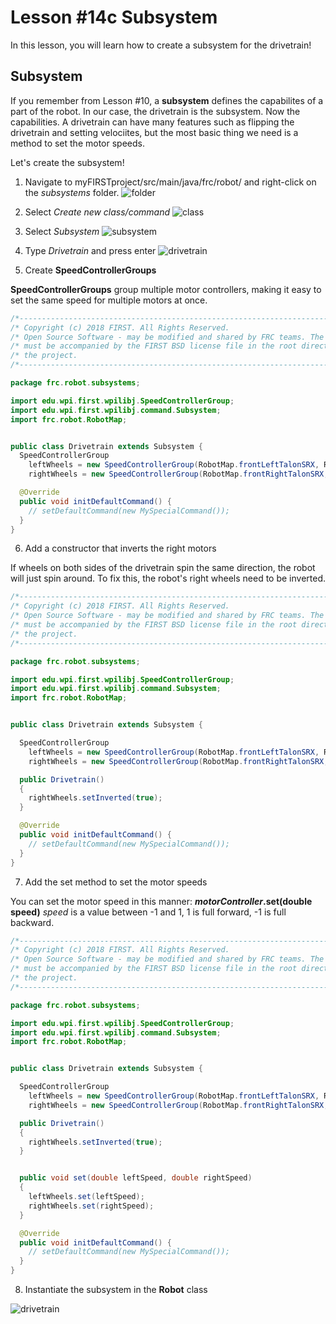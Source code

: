 # Lesson #14c Subsystem

In this lesson, you will learn how to create a subsystem for the drivetrain!

## Subsystem ##

If you remember from Lesson #10, a **subsystem** defines the capabilites of a part of the robot. In our case, the drivetrain is the subsystem. Now the capabilities. A drivetrain can have many features such as flipping the drivetrain and setting velociites, but the most basic thing we need is a method to set the motor speeds. 

Let's create the subsystem!

1. Navigate to myFIRSTproject/src/main/java/frc/robot/ and right-click on the *subsystems* folder. 
![folder](https://github.com/frc6908/JavaForBeginners/raw/master/Resources/folder.png "Folder")

2. Select *Create new class/command*
![class](https://github.com/frc6908/JavaForBeginners/raw/master/Resources/class.png "Class")

3. Select *Subsystem*
![subsystem](https://github.com/frc6908/JavaForBeginners/raw/master/Resources/subsystem.png "Subsystem")

4. Type *Drivetrain* and press enter
![drivetrain](https://github.com/frc6908/JavaForBeginners/raw/master/Resources/drivetrain.png "Drivetrain")

5. Create **SpeedControllerGroups**

**SpeedControllerGroups** group multiple motor controllers, making it easy to set the same speed for multiple motors at once.

```java
/*----------------------------------------------------------------------------*/
/* Copyright (c) 2018 FIRST. All Rights Reserved.                             */
/* Open Source Software - may be modified and shared by FRC teams. The code   */
/* must be accompanied by the FIRST BSD license file in the root directory of */
/* the project.                                                               */
/*----------------------------------------------------------------------------*/

package frc.robot.subsystems;

import edu.wpi.first.wpilibj.SpeedControllerGroup;
import edu.wpi.first.wpilibj.command.Subsystem;
import frc.robot.RobotMap;


public class Drivetrain extends Subsystem {
  SpeedControllerGroup 
    leftWheels = new SpeedControllerGroup(RobotMap.frontLeftTalonSRX, RobotMap.backLeftTalonSRX),
    rightWheels = new SpeedControllerGroup(RobotMap.frontRightTalonSRX, RobotMap.backRightTalonSRX);

  @Override
  public void initDefaultCommand() {
    // setDefaultCommand(new MySpecialCommand());
  }
}
```

6. Add a constructor that inverts the right motors

If wheels on both sides of the drivetrain spin the same direction, the robot will just spin around. To fix this, the robot's right wheels need to be inverted.

```java
/*----------------------------------------------------------------------------*/
/* Copyright (c) 2018 FIRST. All Rights Reserved.                             */
/* Open Source Software - may be modified and shared by FRC teams. The code   */
/* must be accompanied by the FIRST BSD license file in the root directory of */
/* the project.                                                               */
/*----------------------------------------------------------------------------*/

package frc.robot.subsystems;

import edu.wpi.first.wpilibj.SpeedControllerGroup;
import edu.wpi.first.wpilibj.command.Subsystem;
import frc.robot.RobotMap;


public class Drivetrain extends Subsystem {

  SpeedControllerGroup 
    leftWheels = new SpeedControllerGroup(RobotMap.frontLeftTalonSRX, RobotMap.backLeftTalonSRX),
    rightWheels = new SpeedControllerGroup(RobotMap.frontRightTalonSRX, RobotMap.backRightTalonSRX);

  public Drivetrain()
  {
    rightWheels.setInverted(true);
  }

  @Override
  public void initDefaultCommand() {
    // setDefaultCommand(new MySpecialCommand());
  }
}
```

7. Add the set method to set the motor speeds

You can set the motor speed in this manner: ***motorController*.set(double speed)** 
*speed* is a value between -1 and 1, 1 is full forward, -1 is full backward.

```java
/*----------------------------------------------------------------------------*/
/* Copyright (c) 2018 FIRST. All Rights Reserved.                             */
/* Open Source Software - may be modified and shared by FRC teams. The code   */
/* must be accompanied by the FIRST BSD license file in the root directory of */
/* the project.                                                               */
/*----------------------------------------------------------------------------*/

package frc.robot.subsystems;

import edu.wpi.first.wpilibj.SpeedControllerGroup;
import edu.wpi.first.wpilibj.command.Subsystem;
import frc.robot.RobotMap;


public class Drivetrain extends Subsystem {

  SpeedControllerGroup 
    leftWheels = new SpeedControllerGroup(RobotMap.frontLeftTalonSRX, RobotMap.backLeftTalonSRX),
    rightWheels = new SpeedControllerGroup(RobotMap.frontRightTalonSRX, RobotMap.backRightTalonSRX);

  public Drivetrain()
  {
    rightWheels.setInverted(true);
  }


  public void set(double leftSpeed, double rightSpeed)
  {
    leftWheels.set(leftSpeed);
    rightWheels.set(rightSpeed);
  }

  @Override
  public void initDefaultCommand() {
    // setDefaultCommand(new MySpecialCommand());
  }
}
```

8. Instantiate the subsystem in the **Robot** class

![drivetrain](https://github.com/frc6908/JavaForBeginners/raw/master/Resources/m_drivetrain.png)